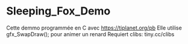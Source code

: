 # Sleeping_Fox_Demo
Cette demmo programmée en C avec https://tiplanet.org/pb
Elle utilise gfx_SwapDraw(); pour animer un renard
Requiert clibs: tiny.cc/clibs

